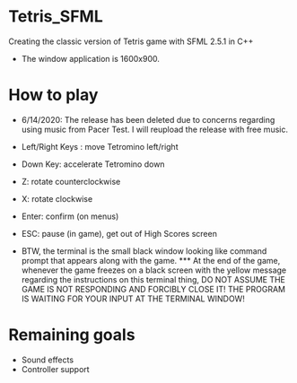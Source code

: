 # Tetris_SFML
Creating the classic version of Tetris game with SFML 2.5.1 in C++
- The window application is 1600x900.

# How to play
- 6/14/2020: The release has been deleted due to concerns regarding using music from Pacer Test. I will reupload the release with free music.
- Left/Right Keys : move Tetromino left/right
- Down Key: accelerate Tetromino down
- Z: rotate counterclockwise
- X: rotate clockwise
- Enter: confirm (on menus)
- ESC: pause (in game), get out of High Scores screen

- BTW, the terminal is the small black window looking like command prompt that appears along with the game.
*** At the end of the game, whenever the game freezes on a black screen with the yellow message regarding the instructions on this terminal thing, DO NOT ASSUME THE GAME IS NOT RESPONDING AND FORCIBLY CLOSE IT! THE PROGRAM IS WAITING FOR YOUR INPUT AT THE TERMINAL WINDOW!

# Remaining goals
- Sound effects
- Controller support

